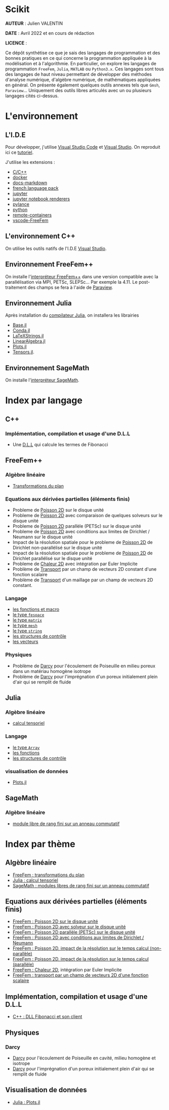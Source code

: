 # Scikit

**AUTEUR** : Julien VALENTIN

**DATE**   : Avril 2022 et en cours de rédaction

**LICENCE** : 

Ce dépôt synthétise ce que je sais des langages de programmation et des bonnes pratiques en ce qui concerne la programmation appliquée à la modélisation et à l'algorithmie. En particulier, on explore les langages de programmation `FreeFem`, `Julia`, `MATLAB` ou `Python3.x`. Ces langages sont tous des langages de haut niveau permettant de développer des méthodes d'analyse numérique, d'algèbre numérique, de mathématiques appliquées en général. On présente également quelques outils annexes tels que `Gmsh`, `Paraview`... Uniquement des outils libres articulés avec un ou plusieurs langages cités ci-dessus.

# L'environnement

## L'I.D.E

Pour développer, j'utilise [Visual Studio Code](https://code.visualstudio.com/) et [Visual Studio](https://visualstudio.microsoft.com/fr/). On reproduit ici ce [tutoriel](https://docs.microsoft.com/fr-fr/cpp/build/walkthrough-creating-and-using-a-dynamic-link-library-cpp?view=msvc-170).

J'utilise les extensions :

- [C/C++](https://marketplace.visualstudio.com/items?itemName=ms-vscode.cpptools)
- [docker](https://marketplace.visualstudio.com/items?itemName=ms-azuretools.vscode-docker)
- [docs-markdown](https://marketplace.visualstudio.com/items?itemName=docsmsft.docs-markdown)
- [french language pack](https://marketplace.visualstudio.com/items?itemName=MS-CEINTL.vscode-language-pack-fr)
- [jupyter](https://marketplace.visualstudio.com/items?itemName=ms-toolsai.jupyter)
- [jupyter notebook renderers](https://marketplace.visualstudio.com/items?itemName=ms-toolsai.jupyter-renderers)
- [pylance](https://marketplace.visualstudio.com/items?itemName=ms-python.vscode-pylance)
- [python](https://marketplace.visualstudio.com/items?itemName=ms-python.python)
- [remote-containers](https://marketplace.visualstudio.com/items?itemName=ms-vscode-remote.remote-containers)
- [vscode-FreeFem](https://marketplace.visualstudio.com/items?itemName=Pierre-Marchand.vscode-freefem)

## L'environnement C++

On utilise les outils natifs de l'I.D.E [Visual Studio](). 

## Environnement FreeFem++

On installe l'[interpréteur FreeFem++](https://freefem.org) dans une version compatible avec la parallélisation via MPI, PETSc, SLEPSc... Par exemple la 4.11. Le post-traitement des champs se fera à l'aide de [Paraview](https://www.paraview.org/).

## Environnement Julia

Après installation du [compilateur Julia](https://julialang.org/), on installera les librairies

- [Base.jl](https://docs.julialang.org/en/v1/base/base/)
- [Conda.jl](https://github.com/JuliaPy/Conda.jl)
- [LaTeXStrings.jl](https://docs.juliahub.com/LaTeXStrings/H4HGh/1.2.0/autodocs/)
- [LinearAlgebra.jl](https://docs.julialang.org/en/v1/stdlib/LinearAlgebra/)
- [Plots.jl](https://docs.juliaplots.org/stable/)
- [Tensors.jl](https://docs.juliahub.com/Tensors/F7rKl/1.4.3/).

## Environnement SageMath

On installe l'[interpréteur SageMath](https://sagemath.org).


# Index par langage

## C++ 

### Implémentation, compilation et usage d'une D.L.L

- Une [D.L.L](https://github.com/julienVLNT/scikit/tree/main/fr/compilation/DLL-C++/README.md) qui calcule les termes de Fibonacci

## FreeFem++

### Algèbre linéaire

- [Transformations du plan](https://github.com/julienVLNT/scikit/tree/main/fr/algebre_lineaire/FreeFem/transformations_planes.edp)

### Equations aux dérivées partielles (éléments finis)

- Probleme de [Poisson 2D](https://github.com/julienVLNT/scikit/tree/main/fr/edp/poisson/FreeFem/00_poisson2d.edp) sur le disque unité
- Probleme de [Poisson 2D](https://github.com/julienVLNT/scikit/tree/main/fr/edp/poisson/FreeFem/01_poisson2d_solvers.edp) avec comparaison de quelques solveurs sur le disque unité
- Probleme de [Poisson 2D](https://github.com/julienVLNT/scikit/tree/main/fr/edp/poisson/FreeFem/02_poisson2d_petsc.edp) parallèle (PETSc) sur le disque unité
- Probleme de [Poisson 2D](https://github.com/julienVLNT/scikit/tree/main/fr/edp/poisson/FreeFem/03_poisson2d_cl_mixtes.edp) avec conditions aux limites de Dirichlet / Neumann sur le disque unité
- Impact de la résolution spatiale pour le probleme de [Poisson 2D](https://github.com/julienVLNT/scikit/tree/main/fr/edp/poisson/FreeFem/04_poisson2d_resolution.edp) de Dirichlet non-parallélisé sur le disque unité
- Impact de la résolution spatiale pour le probleme de [Poisson 2D](https://github.com/julienVLNT/scikit/tree/main/fr/edp/poisson/FreeFem/05_poisson2d_resolution.edp) de Dirichlet parallélisé sur le disque unité
- Probleme de [Chaleur 2D](https://github.com/julienVLNT/scikit/tree/main/fr/edp/chaleur/FreeFem/00_chaleur2d.edp) avec intégration par Euler Implicite
- Problème de [Transport](https://github.com/julienVLNT/scikit/tree/main/fredp/transport/transport.edp) par un champ de vecteurs 2D constant d'une fonction scalaire
- Problème de [Transport](https://github.com/julienVLNT/scikit/tree/main/fr/edp/transport/transport_maillage.edp) d'un maillage par un champ de vecteurs 2D constant.

### Langage

- [les fonctions et macro](https://github.com/julienVLNT/scikit/tree/main/fr/langages/FreeFem/fespace.edp)
- [le type `fespace`](https://github.com/julienVLNT/scikit/tree/main/fr/langages/FreeFem/fespace.edp)
- [le type `matrix`](https://github.com/julienVLNT/scikit/tree/main/fr/langages/FreeFem/matrix.edp)
- [le type `mesh`](https://github.com/julienVLNT/scikit/tree/main/fr/langages/FreeFem/mesh.edp)
- [le type `string`](https://github.com/julienVLNT/scikit/tree/main/fr/langages/FreeFem/string.edp)
- [les structures de contrôle](https://github.com/julienVLNT/scikit/tree/main/fr/langages/FreeFem/controle.edp)
- [les vecteurs](https://github.com/julienVLNT/scikit/tree/main/fr/langages/FreeFem/array.edp)

### Physiques

- Problème de [Darcy](https://github.com/julienVLNT/scikit/blob/main/fr/physiques/darcy/FreeFem/00_darcy.edp) pour l'écoulement de Poiseuille en milieu poreux dans un matériau homogène isotrope
- Problème de [Darcy](https://github.com/julienVLNT/scikit/blob/main/fr/physiques/darcy/FreeFem/01_darcy_evolution.edp) pour l'imprégnation d'un poreux initialement plein d'air qui se remplit de fluide


## Julia

### Algèbre linéaire

- [calcul tensoriel](https://github.com/julienVLNT/scikit/tree/main/fr/algebre_lineaire/Julia/tenseurs.ipynb)

### Langage

- [le type `Array`](https://github.com/julienVLNT/scikit/tree/main/fr/langage/Julia/Array.ipynb)
- [les fonctions](https://github.com/julienVLNT/scikit/tree/main/fr/langages/Julia/fonctions.ipynb)
- [les structures de contrôle](https://github.com/julienVLNT/scikit/tree/main/fr/langages/Julia/controle.ipynb)

### visualisation de données

- [Plots.jl](https://github.com/julienVLNT/scikit/tree/main/fr/visualisation/Julia/Plots.jl.ipynb)

## SageMath

### Algèbre linéaire

- [module libre de rang fini sur un anneau commutatif](https://github.com/julienVLNT/scikit/tree/main/fr/algebre_lineaire/SageMath/module_libre_de_rang_fini_sur_anneau_commutatif.ipynb)

# Index par thème

## Algèbre linéaire

- [FreeFem : transformations du plan](https://github.com/julienVLNT/scikit/tree/main/fr/algebre_lineaire/FreeFem/transformations_planes.edp)
- [Julia : calcul tensoriel](https://github.com/julienVLNT/scikit/tree/main/fr/algebre_lineaire/Julia/tenseurs.ipynb)
- [SageMath : modules libres de rang fini sur un anneau commutatif](https://github.com/julienVLNT/scikit/tree/main/fr/algebre_lineaire/SageMath/module_libre_de_rang_fini_sur_anneau_commutatif.ipynb)

## Equations aux dérivées partielles (éléments finis)

- [FreeFem : Poisson 2D sur le disque unité](https://github.com/julienVLNT/scikit/tree/main/fr/edp/poisson/FreeFem/00_poisson2d.edp)
- [FreeFem : Poisson 2D avec solveur sur le disque unité](https://github.com/julienVLNT/scikit/tree/main/fr/edp/poisson/FreeFem/00_poisson2d_solvers.edp)
- [FreeFem : Poisson 2D parallèle (PETSc) sur le disque unité](https://github.com/julienVLNT/scikit/tree/main/fr/edp/poisson/FreeFem/02_poisson2d_petsc.edp)
- [FreeFem : Poisson 2D avec conditions aux limites de Dirichlet / Neumann](https://github.com/julienVLNT/scikit/tree/main/fr/edp/poisson/FreeFem/03_poisson2d_cl_mixtes.edp)
- [FreeFem : Poisson 2D, impact de la résolution sur le temps calcul (non-parallèle)](https://github.com/julienVLNT/scikit/tree/main/fr/edp/poisson/FreeFem/04_poisson2d_resolution.edp)
- [FreeFem : Poisson 2D, impact de la résolution sur le temps calcul (parallèle)](https://github.com/julienVLNT/scikit/tree/main/fr/edp/poisson/FreeFem/05_poisson2d_resolution.edp)
- [FreeFem : Chaleur 2D](https://github.com/julienVLNT/scikit/tree/main/fr/edp/chaleur/FreeFem/00_chaleur2d.edp), intégration par Euler Implicite
- [FreeFem : transport par un champ de vecteurs 2D d'une fonction scalaire](https://github.com/julienVLNT/scikit/tree/main/fr/edp/transport/transport.edp)

## Implémentation, compilation et usage d'une D.L.L

- [C++ : DLL Fibonacci et son client](https://github.com/julienVLNT/scikit/tree/main/fr/compilation/DLL-C++/README.md)

## Physiques

### Darcy

- [Darcy](https://github.com/julienVLNT/scikit/blob/main/fr/physiques/darcy/FreeFem/00_darcy.edp) pour l'écoulement de Poiseuille en cavité, milieu homogène et isotrope
- [Darcy](https://github.com/julienVLNT/scikit/blob/main/fr/physiques/darcy/FreeFem/01_darcy_evolution.edp) pour l'imprégnation d'un poreux initialement plein d'air qui se remplit de fluide


## Visualisation de données

- [Julia : Plots.jl](https://github.com/julienVLNT/scikit/tree/main/fr/visualisation/Julia/Plots.jl.ipynb)